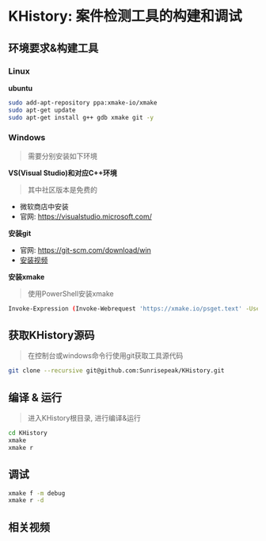 # KHistory: 案件检测工具的构建和调试



## 环境要求&构建工具

### Linux

**ubuntu**

```bash
sudo add-apt-repository ppa:xmake-io/xmake
sudo apt-get update
sudo apt-get install g++ gdb xmake git -y
```

### Windows

> 需要分别安装如下环境

**VS(Visual Studio)和对应C++环境**

> 其中社区版本是免费的

- 微软商店中安装
- 官网: https://visualstudio.microsoft.com/

**安装git**

- 官网: https://git-scm.com/download/win
- [安装视频](https://www.bilibili.com/video/BV1tg4y1w78v/?spm_id_from=333.999.0.0&vd_source=eac75885a69b523024571c4df766896f)

**安装xmake**

> 使用PowerShell安装xmake

```bash
Invoke-Expression (Invoke-Webrequest 'https://xmake.io/psget.text' -UseBasicParsing).Content
```



## 获取KHistory源码

> 在控制台或windows命令行使用git获取工具源代码

```bash
git clone --recursive git@github.com:Sunrisepeak/KHistory.git
```



## 编译 & 运行

> 进入KHistory根目录, 进行编译&运行

```bash
cd KHistory
xmake
xmake r
```



## 调试

```bash
xmake f -m debug
xmake r -d
```



## 相关视频
